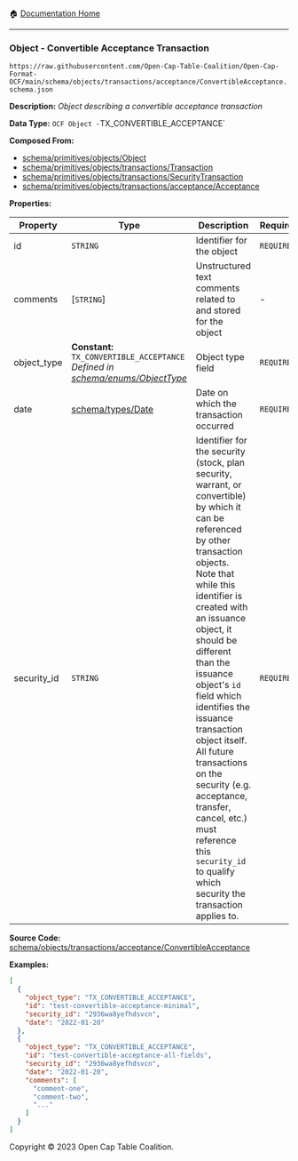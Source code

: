 :house: [Documentation Home](../../../../../README.md)

---

### Object - Convertible Acceptance Transaction

`https://raw.githubusercontent.com/Open-Cap-Table-Coalition/Open-Cap-Format-OCF/main/schema/objects/transactions/acceptance/ConvertibleAcceptance.schema.json`

**Description:** _Object describing a convertible acceptance transaction_

**Data Type:** `OCF Object -`TX_CONVERTIBLE_ACCEPTANCE`

**Composed From:**

- [schema/primitives/objects/Object](../../../primitives/objects/Object.md)
- [schema/primitives/objects/transactions/Transaction](../../../primitives/objects/transactions/Transaction.md)
- [schema/primitives/objects/transactions/SecurityTransaction](../../../primitives/objects/transactions/SecurityTransaction.md)
- [schema/primitives/objects/transactions/acceptance/Acceptance](../../../primitives/objects/transactions/acceptance/Acceptance.md)

**Properties:**

| Property    | Type                                                                                                                | Description                                                                                                                                                                                                                                                                                                                                                                                                                                                                                                 | Required   |
| ----------- | ------------------------------------------------------------------------------------------------------------------- | ----------------------------------------------------------------------------------------------------------------------------------------------------------------------------------------------------------------------------------------------------------------------------------------------------------------------------------------------------------------------------------------------------------------------------------------------------------------------------------------------------------- | ---------- |
| id          | `STRING`                                                                                                            | Identifier for the object                                                                                                                                                                                                                                                                                                                                                                                                                                                                                   | `REQUIRED` |
| comments    | [`STRING`]                                                                                                          | Unstructured text comments related to and stored for the object                                                                                                                                                                                                                                                                                                                                                                                                                                             | -          |
| object_type | **Constant:** `TX_CONVERTIBLE_ACCEPTANCE`</br>_Defined in [schema/enums/ObjectType](../../../enums/ObjectType.md)_  | Object type field                                                                                                                                                                                                                                                                                                                                                                                                                                                                                           | `REQUIRED` |
| date        | [schema/types/Date](../../../types/Date.md)                                                                         | Date on which the transaction occurred                                                                                                                                                                                                                                                                                                                                                                                                                                                                      | `REQUIRED` |
| security_id | `STRING`                                                                                                            | Identifier for the security (stock, plan security, warrant, or convertible) by which it can be referenced by other transaction objects. Note that while this identifier is created with an issuance object, it should be different than the issuance object's `id` field which identifies the issuance transaction object itself. All future transactions on the security (e.g. acceptance, transfer, cancel, etc.) must reference this `security_id` to qualify which security the transaction applies to. | `REQUIRED` |

**Source Code:** [schema/objects/transactions/acceptance/ConvertibleAcceptance](../../../../../../schema/objects/transactions/acceptance/ConvertibleAcceptance.schema.json)

**Examples:**

```json
[
  {
    "object_type": "TX_CONVERTIBLE_ACCEPTANCE",
    "id": "test-convertible-acceptance-minimal",
    "security_id": "2936wa8yefhdsvcn",
    "date": "2022-01-20"
  },
  {
    "object_type": "TX_CONVERTIBLE_ACCEPTANCE",
    "id": "test-convertible-acceptance-all-fields",
    "security_id": "2936wa8yefhdsvcn",
    "date": "2022-01-20",
    "comments": [
      "comment-one",
      "comment-two",
      "..."
    ]
  }
]
```

Copyright © 2023 Open Cap Table Coalition.
